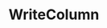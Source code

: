 ---
title: "WriteColumn"
Icon: "width_normal"
weight: 3306000
description: "Write all pixel values in an column"
draft: false
---